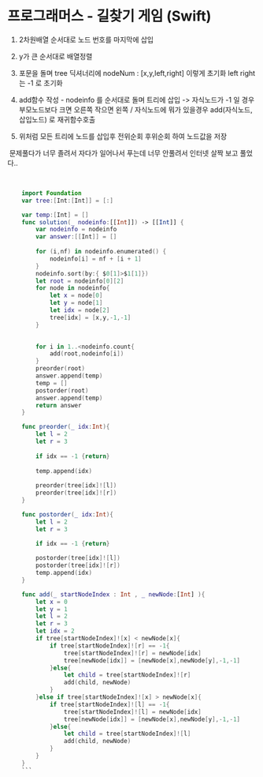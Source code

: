 # 프로그래머스 - 길찾기 게임 (Swift)


1. 2차원배열 순서대로 노드 번호를 마지막에 삽입

2. y가 큰 순서대로 배열정렬

3. 포문을 돌며 tree 딕셔너리에 nodeNum : [x,y,left,right] 이렇게 초기화 left right 는 -1 로 초기화

4. add함수 작성 - nodeinfo 를 순서대로 돌며 트리에 삽입 -> 자식노드가 -1 일 경우 부모노드보다 크면 오른쪽 작으면 왼쪽 / 자식노드에 뭐가 있을경우 add(자식노드,삽입노드) 로 재귀함수호출

5. 위처럼 모든 트리에 노드를 삽입후 전위순회 후위순회 하여 노드값을 저장

​
문제풀다가 너무 졸려서 자다가 일어나서 푸는데 너무 안풀려서 인터넷 살짝 보고 풀었다..

​
```swift
    import Foundation
    var tree:[Int:[Int]] = [:]

    var temp:[Int] = []
    func solution(_ nodeinfo:[[Int]]) -> [[Int]] {
        var nodeinfo = nodeinfo
        var answer:[[Int]] = []
    
        for (i,nf) in nodeinfo.enumerated() {
            nodeinfo[i] = nf + [i + 1]
        }
        nodeinfo.sort(by:{ $0[1]>$1[1]})
        let root = nodeinfo[0][2]
        for node in nodeinfo{
            let x = node[0]
            let y = node[1]
            let idx = node[2]
            tree[idx] = [x,y,-1,-1]
        }

    
        for i in 1..<nodeinfo.count{
            add(root,nodeinfo[i])
        }
        preorder(root)
        answer.append(temp)
        temp = []
        postorder(root)
        answer.append(temp)
        return answer
    }

    func preorder(_ idx:Int){
        let l = 2
        let r = 3
    
        if idx == -1 {return}
    
        temp.append(idx)
    
        preorder(tree[idx]![l])
        preorder(tree[idx]![r])
    }

    func postorder(_ idx:Int){
        let l = 2
        let r = 3
    
        if idx == -1 {return}

        postorder(tree[idx]![l])
        postorder(tree[idx]![r])
        temp.append(idx)
    }

    func add(_ startNodeIndex : Int , _ newNode:[Int] ){
        let x = 0
        let y = 1
        let l = 2
        let r = 3
        let idx = 2
        if tree[startNodeIndex]![x] < newNode[x]{
            if tree[startNodeIndex]![r] == -1{
                tree[startNodeIndex]![r] = newNode[idx]
                tree[newNode[idx]] = [newNode[x],newNode[y],-1,-1]
            }else{
                let child = tree[startNodeIndex]![r]
                add(child, newNode)
            }
        }else if tree[startNodeIndex]![x] > newNode[x]{
            if tree[startNodeIndex]![l] == -1{
                tree[startNodeIndex]![l] = newNode[idx]
                tree[newNode[idx]] = [newNode[x],newNode[y],-1,-1]
            }else{
                let child = tree[startNodeIndex]![l]
                add(child, newNode)
            }
        }
    }
    ```